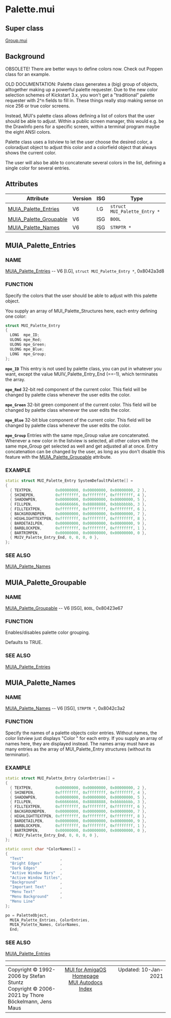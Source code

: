 # Palette.mui
## Super class
[Group.mui](MUI_Group)
## Background
OBSOLETE!
There are better ways to define colors now. Check out Poppen class for an
example.

OLD DOCUMENTATION:
Palette class generates a (big) group of objects, alltogether making up a
powerful palette requester. Due to the new color selection schemes of
Kickstart 3.x, you won't get a "traditional" palette requester with 2^n
fields to fill in. These things really stop making sense on nice 256 or true
color screens.

Instead, MUI's palette class allows defining a list of colors that the user
should be able to adjust. Within a public screen manager, this would e.g. be
the DrawInfo pens for a specific screen, within a terminal program maybe the
eight ANSI colors.

Palette class uses a listview to let the user choose the desired color, a
coloradjust object to adjust this color and a colorfield object that always
shows the current color.

The user will also be able to concatenate several colors in the list,
defining a single color for several entries.
## Attributes
Attribute|Version|ISG|Type
---------|-------|---|----
[MUIA_Palette_Entries](MUI_Palette.md/#MUIA_Palette_Entries)|V6|I.G|`struct MUI_Palette_Entry *`
[MUIA_Palette_Groupable](MUI_Palette.md/#MUIA_Palette_Groupable)|V6|ISG|`BOOL`
[MUIA_Palette_Names](MUI_Palette.md/#MUIA_Palette_Names)|V6|ISG|`STRPTR *`

## MUIA_Palette_Entries
### NAME
[MUIA_Palette_Entries](MUI_Palette/#MUIA_Palette_Entries) -- V6 [I.G], `struct MUI_Palette_Entry *`, 0x8042a3d8

### FUNCTION
Specify the colors that the user should be able to adjust with this palette
object.

You supply an array of MUI_Palette_Structures here, each entry defining one
color:

```c++
struct MUI_Palette_Entry
{
  LONG  mpe_ID;
  ULONG mpe_Red;
  ULONG mpe_Green;
  ULONG mpe_Blue;
  LONG  mpe_Group;
};
```

**`mpe_ID`**
     This entry is not used by palette class, you can put in whatever
     you want, except the value MUIV_Palette_Entry_End (==-1), which
     terminates the array.

**`mpe_Red`**
     32-bit red component of the current color. This field will be
     changed by palette class whenever the user edits the color.

**`mpe_Green`**
     32-bit green component of the current color. This field will be
     changed by palette class whenever the user edits the color.

**`mpe_Blue`**
     32-bit blue component of the current color. This field will be
     changed by palette class whenever the user edits the color.

**`mpe_Group`**
     Entries with the same mpe_Group value are concatenated. Whenever
     a new color in the listview is selected, all other colors with
     the same mpe_Group get selected as well and get adjusted all at
     once.
     Entry concatenation can be changed by the user, as long as you
     don't disable this feature with the [MUIA_Palette_Groupable](MUI_Palette/#MUIA_Palette_Groupable)
     attribute.

### EXAMPLE
```c++
static struct MUI_Palette_Entry SystemDefaultPalette[] =
{
  { TEXTPEN,          0x00000000, 0x00000000, 0x00000000, 2 },
  { SHINEPEN,         0xffffffff, 0xffffffff, 0xffffffff, 4 },
  { SHADOWPEN,        0x00000000, 0x00000000, 0x00000000, 5 },
  { FILLPEN,          0x66666666, 0x88888888, 0xbbbbbbbb, 3 },
  { FILLTEXTPEN,      0xffffffff, 0xffffffff, 0xffffffff, 6 },
  { BACKGROUNDPEN,    0x00000000, 0x00000000, 0x00000000, 7 },
  { HIGHLIGHTTEXTPEN, 0xffffffff, 0xffffffff, 0xffffffff, 8 },
  { BARDETAILPEN,     0x00000000, 0x00000000, 0x00000000, 9 },
  { BARBLOCKPEN,      0xffffffff, 0xffffffff, 0xffffffff, 1 },
  { BARTRIMPEN,       0x00000000, 0x00000000, 0x00000000, 0 },
  { MUIV_Palette_Entry_End, 0, 0, 0, 0 },
};
```

### SEE ALSO
[MUIA_Palette_Names](MUI_Palette/#MUIA_Palette_Names)

## MUIA_Palette_Groupable
### NAME
[MUIA_Palette_Groupable](MUI_Palette/#MUIA_Palette_Groupable) -- V6 [ISG], `BOOL`, 0x80423e67

### FUNCTION
Enables/disables palette color grouping.

Defaults to TRUE.

### SEE ALSO
[MUIA_Palette_Entries](MUI_Palette/#MUIA_Palette_Entries)

## MUIA_Palette_Names
### NAME
[MUIA_Palette_Names](MUI_Palette/#MUIA_Palette_Names) -- V6 [ISG], `STRPTR *`, 0x8042c3a2

### FUNCTION
Specify the names of a palette objects color entries. Without names, the
color listview just displays "Color <n>" for each entry. If you supply an
array of names here, they are displayed instead. The names array must have
as many entries as the array of MUI_Palette_Entry structures (without its
terminator).

### EXAMPLE
```c++
static struct MUI_Palette_Entry ColorEntries[] =
{
  { TEXTPEN,          0x00000000, 0x00000000, 0x00000000, 2 },
  { SHINEPEN,         0xffffffff, 0xffffffff, 0xffffffff, 4 },
  { SHADOWPEN,        0x00000000, 0x00000000, 0x00000000, 5 },
  { FILLPEN,          0x66666666, 0x88888888, 0xbbbbbbbb, 3 },
  { FILLTEXTPEN,      0xffffffff, 0xffffffff, 0xffffffff, 6 },
  { BACKGROUNDPEN,    0x00000000, 0x00000000, 0x00000000, 7 },
  { HIGHLIGHTTEXTPEN, 0xffffffff, 0xffffffff, 0xffffffff, 8 },
  { BARDETAILPEN,     0x00000000, 0x00000000, 0x00000000, 9 },
  { BARBLOCKPEN,      0xffffffff, 0xffffffff, 0xffffffff, 1 },
  { BARTRIMPEN,       0x00000000, 0x00000000, 0x00000000, 0 },
  { MUIV_Palette_Entry_End, 0, 0, 0, 0 },
};

static const char *ColorNames[] =
{
  "Text"                ,
  "Bright Edges"        ,
  "Dark Edges"          ,
  "Active Window Bars"  ,
  "Active Window Titles",
  "Background"          ,
  "Important Text"      ,
  "Menu Text"           ,
  "Menu Background"     ,
  "Menu Line"
};

po = PaletteObject,
  MUIA_Palette_Entries, ColorEntries,
  MUIA_Palette_Names, ColorNames,
  End;
```

### SEE ALSO
[MUIA_Palette_Entries](MUI_Palette/#MUIA_Palette_Entries)

----
<table class='compact' style='border: none; border-spacing: 0px; margin: 0px' width='100%'>
<tr>
<td style='text-align: left; vertical-align: top' width='33%'>Copyright &copy 1992-2006 by Stefan Stuntz<br>Copyright &copy 2006-2021 by Thore B&ouml;ckelmann, Jens Maus</TD>
<td style='text-align: center; vertical-align: top' width='33%'>
<a href=http://muidev.de>MUI for AmigaOS Homepage</a><br>
<a href=http://muidev.de/wiki/Documentation>MUI Autodocs Index</a>
</td>
<td style='text-align: right; vertical-align: top' width='33%'>Updated: 10-Jan-2021</td>
</tr>
</table>
